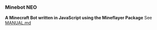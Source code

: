 ### Minebot NEO
**A Minecraft Bot written in JavaScript using the Mineflayer Package**
See [MANUAL.md](MANUAL.md)
